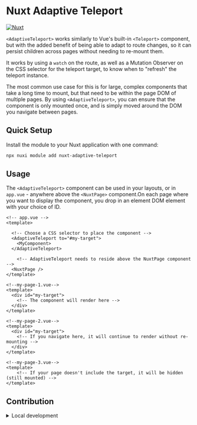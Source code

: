 # Nuxt Adaptive Teleport

[![Nuxt][nuxt-src]][nuxt-href]

`<AdaptiveTeleport>` works similarly to Vue's built-in `<Teleport>` component, but with the added benefit of being able to adapt to route changes, so it can persist children across pages without needing to re-mount them.

It works by using a `watch` on the route, as well as a Mutation Observer on the CSS selector for the teleport target, to know when to "refresh" the teleport instance.

The most common use case for this is for large, complex components that take a long time to mount, but that need to be within the page DOM of multiple pages. By using `<AdaptiveTeleport>`, you can ensure that the component is only mounted once, and is simply moved around the DOM you navigate between pages.

## Quick Setup

Install the module to your Nuxt application with one command:

```bash
npx nuxi module add nuxt-adaptive-teleport
```

## Usage

The `<AdaptiveTeleport>` component can be used in your layouts, or in `app.vue` - anywhere above the `<NuxtPage>` component.On each page where you want to display the component, you drop in an element DOM element with your choice of ID.

```vue
<!-- app.vue -->
<template>
  
  <!-- Choose a CSS selector to place the component -->
  <AdaptiveTeleport to="#my-target">
    <MyComponent>
  </AdaptiveTeleport>
  
    <!-- AdaptiveTeleport needs to reside above the NuxtPage component -->
  <NuxtPage />
</template>

<!--my-page-1.vue-->
<template>
  <div id="my-target">
    <!-- The component will render here -->
  </div>
</template>

<!--my-page-2.vue-->
<template>
  <div id="my-target">
    <!-- If you navigate here, it will continue to render without re-mounting -->
  </div>
</template>

<!--my-page-3.vue-->
<template>
    <!-- If your page doesn't include the target, it will be hidden (still mounted) -->
</template>
```


## Contribution

<details>
  <summary>Local development</summary>
  
  ```bash
  # Install dependencies
  npm install
  
  # Generate type stubs
  npm run dev:prepare
  
  # Develop with the playground
  npm run dev
  
  # Build the playground
  npm run dev:build
  
  # Run ESLint
  npm run lint
  
  # Run Vitest
  npm run test
  npm run test:watch
  
  # Release new version
  npm run release
  ```

</details>


<!-- Badges -->
[npm-version-src]: https://img.shields.io/npm/v/nuxt-adaptive-teleport/latest.svg?style=flat&colorA=020420&colorB=00DC82
[npm-version-href]: https://npmjs.com/package/nuxt-adaptive-teleport

[npm-downloads-src]: https://img.shields.io/npm/dm/nuxt-adaptive-teleport.svg?style=flat&colorA=020420&colorB=00DC82
[npm-downloads-href]: https://npmjs.com/package/nuxt-adaptive-teleport

[license-src]: https://img.shields.io/npm/l/nuxt-adaptive-teleport.svg?style=flat&colorA=020420&colorB=00DC82
[license-href]: https://npmjs.com/package/nuxt-adaptive-teleport

[nuxt-src]: https://img.shields.io/badge/Nuxt-020420?logo=nuxt.js
[nuxt-href]: https://nuxt.com
